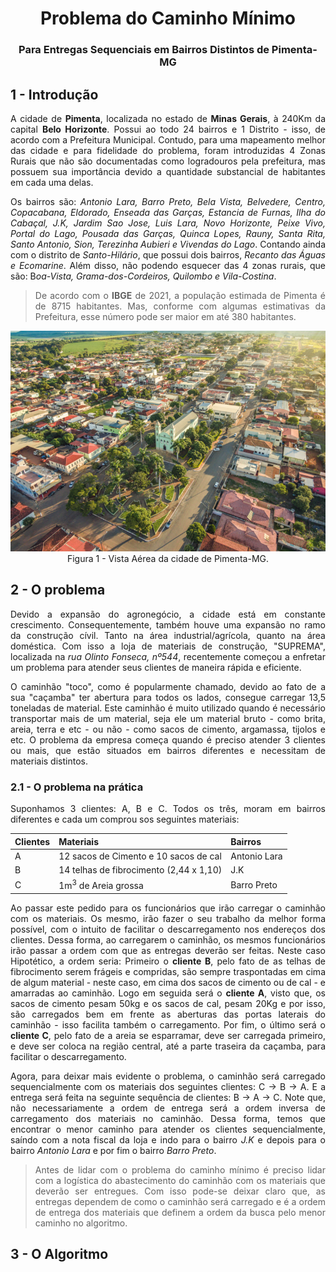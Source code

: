 <div align="justify">

<div align="center">

# Problema do Caminho Mínimo
### Para Entregas Sequenciais em Bairros Distintos de Pimenta-MG 

</div>

## 1 - Introdução

A cidade de **Pimenta**, localizada no estado de **Minas Gerais**, à 240Km da capital **Belo Horizonte**. Possui ao todo 24 bairros e 1 Distrito - isso, de acordo com a Prefeitura Municipal. Contudo, para uma mapeamento melhor das cidade e para fidelidade do problema, foram introduzidas 4 Zonas Rurais que não são documentadas como logradouros pela prefeitura, mas possuem sua importância devido a quantidade substancial de habitantes em cada uma delas.

Os bairros são: *Antonio Lara, Barro Preto, Bela Vista, Belvedere, Centro, Copacabana, Eldorado, Enseada das Garças, Estancia de Furnas, Ilha do Cabaçal, J.K, Jardim Sao Jose, Luis Lara, Novo Horizonte, Peixe Vivo, Portal do Lago, Pousada das Garças, Quinca Lopes, Rauny, Santa Rita, Santo Antonio, Sion, Terezinha Aubieri e Vivendas do Lago*. Contando ainda com o distrito de *Santo-Hilário*, que possui dois bairros, *Recanto das Águas e Ecomarine*. Além disso, não podendo esquecer das 4 zonas rurais, que são: B*oa-Vista, Grama-dos-Cordeiros, Quilombo e Vila-Costina*.

> De acordo com o **IBGE** de 2021, a população estimada de Pimenta é de 8715 habitantes. Mas, conforme com algumas estimativas da Prefeitura, esse número pode ser maior em até 380 habitantes.

<div align="center">

![Pimenta_vistaAerea](./assets/Pimenta_vistaAerea.png)
Figura 1 - Vista Aérea da cidade de Pimenta-MG.

</div>

## 2 - O problema

Devido a expansão do agronegócio, a cidade está em constante crescimento. Consequentemente, também houve uma expansão no ramo da construção cívil. Tanto na área industrial/agrícola, quanto na área doméstica. Com isso a loja de materiais de construção, "SUPREMA", localizada na *rua Olinto Fonseca, nº544*, recentemente começou a enfretar um problema para atender seus clientes de maneira rápida e eficiente. 

O caminhão "toco", como é popularmente chamado, devido ao fato de a sua "caçamba" ter abertura para todos os lados, consegue carregar 13,5 toneladas de material. Este caminhão é muito utilizado quando é necessário transportar mais de um material, seja ele um material bruto - como brita, areia, terra e etc - ou não - como sacos de cimento, argamassa, tijolos e etc. O problema da empresa começa quando é preciso atender 3 clientes ou mais, que estão situados em bairros diferentes e necessitam de materiais distintos.

### 2.1 - O problema na prática

Suponhamos 3 clientes: A, B e C. Todos os três, moram em bairros diferentes e cada um comprou sos seguintes materiais: 

| Clientes   |  Materiais                                    |  Bairros
| -----------| ----------------------------------------------|---------------
|A           | 12 sacos de Cimento e 10 sacos de cal         |  Antonio Lara
|B           | 14 telhas de fibrocimento (2,44 x 1,10)       |  J.K
|C           | 1m$^{3}$ de Areia grossa                      |  Barro Preto

Ao passar este pedido para os funcionários que irão carregar o caminhão com os materiais. Os mesmo, irão fazer o seu trabalho da melhor forma possível, com o intuito de facilitar o descarregamento nos endereços dos clientes. Dessa forma, ao carregarem o caminhão, os mesmos funcionários irão passar a ordem com que as entregas deverão ser feitas. Neste caso Hipotético, a ordem seria: Primeiro o **cliente B**, pelo fato de as telhas de fibrocimento serem frágeis e compridas, são sempre traspontadas em cima de algum material - neste caso, em cima dos sacos de cimento ou de cal - e amarradas ao caminhão. Logo em seguida será o **cliente A**, visto que, os sacos de cimento pesam 50kg e os sacos de cal, pesam 20Kg e por isso, são carregados bem em frente as aberturas das portas laterais do caminhão - isso facilita também o carregamento. Por fim, o último será o **cliente C**, pelo fato de a areia se esparramar, deve ser carregada primeiro, e deve ser coloca na região central, até a parte traseira da caçamba, para facilitar o descarregamento.

Agora, para deixar mais evidente o problema, o caminhão será carregado sequencialmente com os materiais dos seguintes clientes: C $\to$ B $\to$ A. E a entrega será feita na seguinte sequência de clientes: B $\to$ A $\to$ C. Note que, não necessariamente a ordem de entrega será a ordem inversa de carregamento dos materiais no caminhão. Dessa forma, temos que encontrar o menor caminho para atender os clientes sequencialmente, saíndo com a nota fiscal da loja e indo para o bairro *J.K* e depois para o bairro *Antonio Lara* e por fim o bairro *Barro Preto*.

> Antes de lidar com o problema do caminho mínimo é preciso lidar com a logística do abastecimento do caminhão com os materiais que deverão ser entregues. Com isso pode-se deixar claro que, as entregas dependem de como o caminhão será carregado e é a ordem de entrega dos materiais que definem a ordem da busca pelo menor caminho no algoritmo.

## 3 - O Algoritmo


</div>

